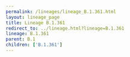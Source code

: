 ```yaml
---
permalink: /lineages/lineage_B.1.361.html
layout: lineage_page
title: Lineage B.1.361
redirect_to: ../lineage.html?lineage=B.1.361
lineage: B.1.361
parent: B.1
children: ['B.1.361']
---
```

